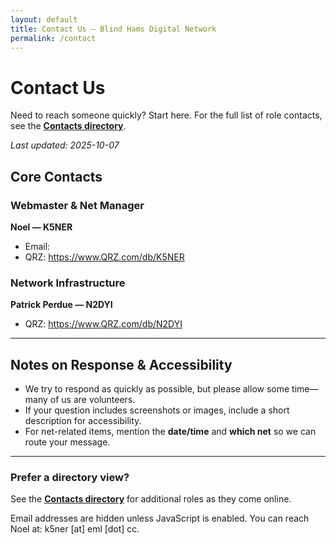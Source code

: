 ```yaml
---
layout: default
title: Contact Us — Blind Hams Digital Network
permalink: /contact
---
```


# Contact Us

Need to reach someone quickly? Start here. For the full list of role contacts, see the **[Contacts directory](/contacts/)**.

_Last updated: 2025-10-07_

## Core Contacts

### Webmaster & Net Manager
**Noel — K5NER**  
- Email: <span class="js-email" data-u="k5ner" data-d="eml.cc" aria-label="Email Noel, callsign K5NER"></span>  
- QRZ: <https://www.QRZ.com/db/K5NER>

### Network Infrastructure
**Patrick Perdue — N2DYI**  
- QRZ: <https://www.QRZ.com/db/N2DYI>

---

## Notes on Response & Accessibility
- We try to respond as quickly as possible, but please allow some time—many of us are volunteers.
- If your question includes screenshots or images, include a short description for accessibility.
- For net-related items, mention the **date/time** and **which net** so we can route your message.

---

### Prefer a directory view?
See the **[Contacts directory](/contacts/)** for additional roles as they come online.

<script defer src="{{ '/assets/js/email-safe.js' | relative_url }}"></script>
<noscript>
  Email addresses are hidden unless JavaScript is enabled. You can reach Noel at: k5ner [at] eml [dot] cc.
</noscript>

